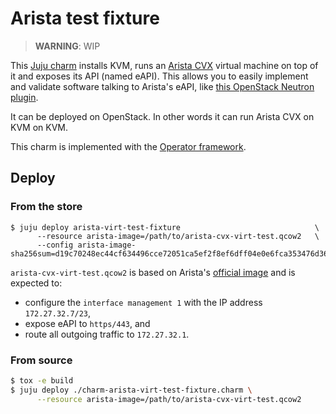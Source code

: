 # Arista test fixture

> **WARNING**: WIP

This [Juju charm](https://juju.is/docs) installs KVM, runs an
[Arista CVX](https://www.arista.com/en/cg-cv/cv-deploying-cvx) virtual machine
on top of it and exposes its API (named eAPI). This allows you to easily
implement and validate software talking to Arista's eAPI, like
[this OpenStack Neutron plugin](https://github.com/openstack-charmers/charm-neutron-arista/tree/master/src).

It can be deployed on OpenStack. In other words it can run Arista CVX on KVM on
KVM.

This charm is implemented with the
[Operator framework](https://github.com/canonical/operator).

## Deploy

### From the store

```
$ juju deploy arista-virt-test-fixture                              \
      --resource arista-image=/path/to/arista-cvx-virt-test.qcow2   \
      --config arista-image-sha256sum=d19c70248ec44cf634496cce72051ca5ef2f8ef6dff04e0e6fca353476d3654e
```

`arista-cvx-virt-test.qcow2` is based on Arista's
[official image](https://www.arista.com/en/cg-cv/cv-deploying-cvx) and is
expected to:

* configure the `interface management 1` with the IP address `172.27.32.7/23`,
* expose eAPI to `https/443`, and
* route all outgoing traffic to `172.27.32.1`.

### From source

```bash
$ tox -e build
$ juju deploy ./charm-arista-virt-test-fixture.charm \
      --resource arista-image=/path/to/arista-cvx-virt-test.qcow2
```
